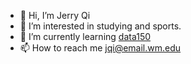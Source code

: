 - 👋 Hi, I’m Jerry Qi
- 👀 I’m interested in studying and sports.
- 🌱 I’m currently learning [data150](data-150.md)
- 📫 How to reach me jqi@email.wm.edu


<!---
jerryqi1/jerryqi1 is a ✨ special ✨ repository because its `README.md` (this file) appears on your GitHub profile.
You can click the Preview link to take a look at your changes.
--->

